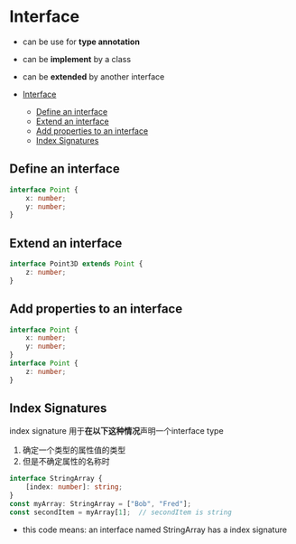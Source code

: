 # Interface

- can be use for **type annotation**
- can be **implement** by a class
- can be **extended** by another interface

- [Interface](#interface)
  - [Define an interface](#define-an-interface)
  - [Extend an interface](#extend-an-interface)
  - [Add properties to an interface](#add-properties-to-an-interface)
  - [Index Signatures](#index-signatures)


## Define an interface

```ts
interface Point {
    x: number;
    y: number;
}
```

## Extend an interface

```ts
interface Point3D extends Point {
    z: number;
}
```

## Add properties to an interface

```ts
interface Point {
    x: number;
    y: number;
}
interface Point {
    z: number;
}
```

## Index Signatures

index signature 用于**在以下这种情况**声明一个interface type

1. 确定一个类型的属性值的类型
2. 但是不确定属性的名称时

```ts
interface StringArray {
    [index: number]: string;
}
const myArray: StringArray = ["Bob", "Fred"];
const secondItem = myArray[1];  // secondItem is string
```

- this code means: an interface named StringArray has a index signature

